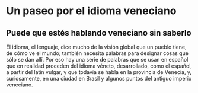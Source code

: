 # Un paseo por el idioma veneciano
## Puede que estés hablando veneciano sin saberlo

El idioma, el lenguaje, dice mucho de la visión global que un pueblo tiene, de
cómo ve el mundo; también necesita palabras para designar cosas que sólo se dan
allí. Por eso hay una serie de palabras que se usan en español que en realidad
proceden del idioma véneto, desarrollado, como el español, a partir del latín
vulgar, y que todavía se habla en la provincia de Venecia, y, curiosamente, en
una ciudad en Brasil y algunos puntos del antiguo imperio veneciano.
